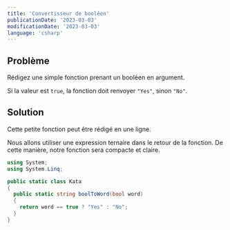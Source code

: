 ```yaml
---
title: 'Convertisseur de booléen'
publicationDate: '2023-03-03'
modificationDate: '2023-03-03'
language: 'csharp'
---
```


## Problème

Rédigez une simple fonction prenant un booléen en argument.

Si la valeur est `true`, la fonction doit renvoyer `"Yes"`, sinon `"No"`.

## Solution

Cette petite fonction peut être rédigé en une ligne.

Nous allons utiliser une expression ternaire dans le retour de la fonction.
De cette manière, notre fonction sera compacte et claire.

```c#
using System;
using System.Linq;

public static class Kata
{
  public static string boolToWord(bool word)
  {
    return word == true ? "Yes" : "No";
  }
}
```
